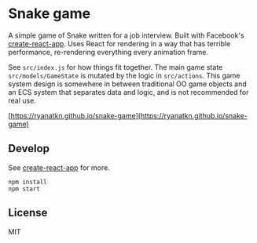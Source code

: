 # Snake game

A simple game of Snake written for a job interview.
Built with Facebook's [create-react-app](https://github.com/facebookincubator/create-react-app).
Uses React for rendering in a way that has terrible performance, re-rendering everything every animation frame.

See `src/index.js` for how things fit together.
The main game state `src/models/GameState` is mutated by the logic in `src/actions`.
This game system design is somewhere in between
traditional OO game objects and an ECS system that separates data and logic,
and is not recommended for real use.

[https://ryanatkn.github.io/snake-game](https://ryanatkn.github.io/snake-game)

## Develop
See [create-react-app](https://github.com/facebookincubator/create-react-app) for more.

    npm install
    npm start

## License
MIT
